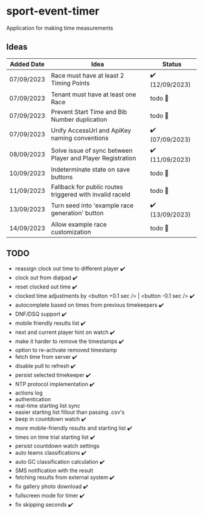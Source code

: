 # sport-event-timer

Application for making time measurements

## Ideas
Added Date | Idea | Status
--- | --- | ---
07/09/2023 | Race must have at least 2 Timing Points | :heavy_check_mark: (12/09/2023)
07/09/2023 | Tenant must have at least one Race | todo :date:
07/09/2023 | Prevent Start Time and Bib Number duplication | todo :date:
07/09/2023 | Unify AccessUrl and ApiKey naming conventions | :heavy_check_mark: (07/09/2023)
08/09/2023 | Solve issue of sync between Player and Player Registration | :heavy_check_mark: (11/09/2023)
10/09/2023 | Indeterminate state on save buttons | todo :date:
11/09/2023 | Fallback for public routes triggered with invalid raceId | todo :date:
13/09/2023 | Turn seed into 'example race generation' button | :heavy_check_mark: (13/09/2023)
14/09/2023 | Allow example race customization | todo :date:

## TODO

-   reassign clock out time to different player :heavy_check_mark:
-   clock out from dialpad :heavy_check_mark:
-   reset clocked out time :heavy_check_mark:
-   clocked time adjustments by <button +0.1 sec /> | <button -0.1 sec /> :heavy_check_mark:
-   autocomplete based on times from previous timekeepers :heavy_check_mark:
-   DNF/DSQ support :heavy_check_mark:
-   mobile friendly results list :heavy_check_mark:
-   next and current player hint on watch :heavy_check_mark:
-   make it harder to remove the timestamps :heavy_check_mark:
-   option to re-activate removed timestamp
-   fetch time from server :heavy_check_mark:
-   disable pull to refresh :heavy_check_mark:
-   persist selected timekeeper :heavy_check_mark:
-   NTP protocol implementation :heavy_check_mark:
-   actions log
-   authentication
-   real-time starting list sync
-   easier starting list fillout than passing .csv's
-   beep in countdown watch :heavy_check_mark:
-   more mobile-friendly results and starting list :heavy_check_mark:
-   times on time trial starting list :heavy_check_mark:
-   persist countdown watch settings
-   auto teams classifications :heavy_check_mark:
-   auto GC classification calculation :heavy_check_mark:
-   SMS notification with the result
-   fetching results from external system :heavy_check_mark:
-   fix gallery photo download :heavy_check_mark:
-   fullscreen mode for timer :heavy_check_mark:
-   fix skipping seconds :heavy_check_mark:
